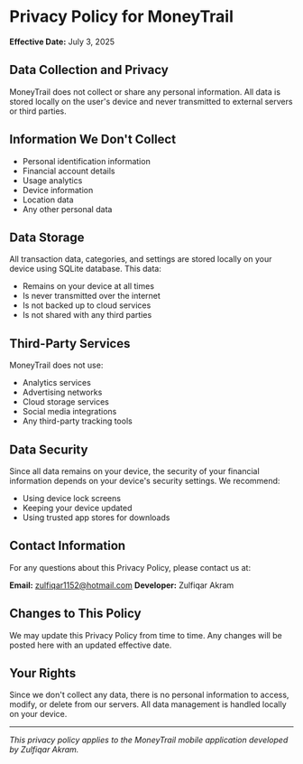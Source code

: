 # Privacy Policy for MoneyTrail

**Effective Date:** July 3, 2025

## Data Collection and Privacy

MoneyTrail does not collect or share any personal information. All data is stored locally on the user's device and never transmitted to external servers or third parties.

## Information We Don't Collect

- Personal identification information
- Financial account details
- Usage analytics
- Device information
- Location data
- Any other personal data

## Data Storage

All transaction data, categories, and settings are stored locally on your device using SQLite database. This data:

- Remains on your device at all times
- Is never transmitted over the internet
- Is not backed up to cloud services
- Is not shared with any third parties

## Third-Party Services

MoneyTrail does not use:

- Analytics services
- Advertising networks
- Cloud storage services
- Social media integrations
- Any third-party tracking tools

## Data Security

Since all data remains on your device, the security of your financial information depends on your device's security settings. We recommend:

- Using device lock screens
- Keeping your device updated
- Using trusted app stores for downloads

## Contact Information

For any questions about this Privacy Policy, please contact us at:

**Email:** zulfiqar1152@hotmail.com
**Developer:** Zulfiqar Akram

## Changes to This Policy

We may update this Privacy Policy from time to time. Any changes will be posted here with an updated effective date.

## Your Rights

Since we don't collect any data, there is no personal information to access, modify, or delete from our servers. All data management is handled locally on your device.

---

*This privacy policy applies to the MoneyTrail mobile application developed by Zulfiqar Akram.* 